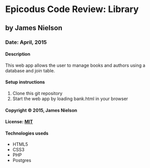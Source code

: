 # Epicodus Code Review: Library
## by James Nielson
### Date: April, 2015
#### Description
This web app allows the user to manage books and authors using a database and join table.

#### Setup instructions
1. Clone this git repository
2. Start the web app by loading bank.html in your browser

#### Copyright © 2015, James Nielson

#### License: [MIT](https://github.com/twbs/bootstrap/blob/master/LICENSE)  

#### Technologies useds
- HTML5
- CSS3
- PHP
- Postgres
